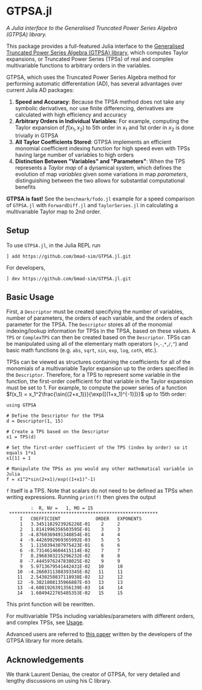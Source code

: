 # GTPSA.jl

*A Julia interface to the Generalised Truncated Power Series Algebra (GTPSA) library.*

This package provides a full-featured Julia interface to the [Generalised Truncated Power Series Algebra (GTPSA) library](https://github.com/MethodicalAcceleratorDesign/MAD-NG), which computes Taylor expansions, or Truncated Power Series (TPSs) of real and complex multivariable functions to arbitrary orders in the variables. 

GTPSA, which uses the Truncated Power Series Algebra method for performing automatic differentation (AD), has several advantages over current Julia AD packages:

1. **Speed and Accuracy**: Because the TPSA method does not take any symbolic derivatives, nor use finite differencing, derivatives are calculated with high efficiency and accuracy
2. **Arbitrary Orders in Individual Variables**: For example, computing the Taylor expansion of $f(x_1,x_2)$ to 5th order in $x_1$ and 1st order in $x_2$ is done trivially in GTPSA
3. **All Taylor Coefficients Stored**: GTPSA implements an efficient monomial coefficient indexing function for high speed even with TPSs having large number of variables to high orders
4. **Distinction Between "Variables" and "Parameters"**: When the TPS represents a *Taylor map* of a dynamical system, which defines the evolution of map *variables* given some variations in map *parameters*, distinguishing between the two allows for substantial computational benefits


**GTPSA is fast!** See the `benchmark/fodo.jl` example for a speed comparison of `GTPSA.jl` with `ForwardDiff.jl` and `TaylorSeries.jl` in calculating a multivariable Taylor map to 2nd order.

## Setup
To use `GTPSA.jl`, in the Julia REPL run

```
] add https://github.com/bmad-sim/GTPSA.jl.git
```

For developers,

```
] dev https://github.com/bmad-sim/GTPSA.jl.git
```

## Basic Usage
First, a `Descriptor` must be created specifying the number of variables, number of parameters, the orders of each variable, and the orders of each parameter for the TPSA. The `Descriptor` stores all of the monomial indexing/lookup information for TPSs in the TPSA, based on these values. A `TPS` or `ComplexTPS` can then be created based on the `Descriptor`. TPSs can be manipulated using all of the elementary math operators (`+`,`-`,`*`,`/`,`^`) and basic math functions (e.g. `abs`, `sqrt`, `sin`, `exp`, `log`, `coth`, etc.).

TPSs can be viewed as structures containing the coefficients for all of the monomials of a multivariable Taylor expansion up to the orders specified in the `Descriptor`. Therefore, for a TPS to represent some variable in the function, the first-order coefficient for that variable in the Taylor expansion must be set to 1. For example, to compute the power series of a function $f(x_1) = x_1^2\frac{\sin{(2+x_1)}}{\exp{[(1+x_1)^{-1}]}}$ up to 15th order:

```
using GTPSA

# Define the Descriptor for the TPSA
d = Descriptor(1, 15)

# Create a TPS based on the Descriptor
x1 = TPS(d)

# Set the first-order coefficient of the TPS (index by order) so it equals 1*x1
x1[1] = 1

# Manipulate the TPSs as you would any other mathematical variable in Julia
f = x1^2*sin(2+x1)/exp((1+x1)^-1)
```

`f` itself is a TPS. Note that scalars do not need to be defined as TPSs when writing expressions. Running `print(f)` then gives the output

```
         :  R, NV =   1, MO = 15
 *******************************************************
     I   COEFFICIENT             ORDER   EXPONENTS
     1   3.3451182923926226E-01    2     2
     2   1.8141996356503595E-01    3     3
     3  -4.8760369491348854E-01    4     4
     4  -9.4426992969365992E-03    5     5
     5   1.1150394307975423E-01    6     6
     6  -8.7314614604415114E-02    7     7
     7   8.2968303215296232E-02    8     8
     8  -7.4445976247838025E-02    9     9
     9   5.9713679541442431E-02   10     10
    10  -4.2660311388393345E-02   11     11
    11   2.5430250837118938E-02   12     12
    12  -9.3821808135966887E-03   13     13
    13  -4.6081926391356139E-03   14     14
    14   1.6049422765485353E-02   15     15
```
This print function will be rewritten.

For multivariable TPSs including variables/parameters with different orders, and complex TPSs, see [Usage](@ref).

Advanced users are referred to [this paper](https://inspirehep.net/files/286f2ab60e1e7c372cec485337ab5eb6) written by the developers of the GTPSA library for more details.

## Acknowledgements
We thank Laurent Deniau, the creator of GTPSA, for very detailed and lengthy discussions on using his C library. 